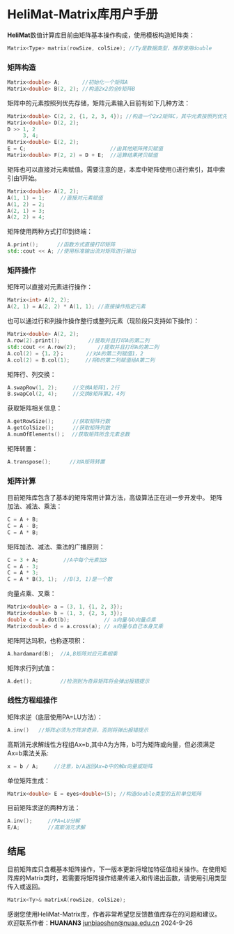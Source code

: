 # HeliMat-Matrix库用户手册

**HeliMat**数值计算库目前由矩阵基本操作构成，使用模板构造矩阵类：
```cpp
Matrix<Type> matrix(rowSize, colSize); //Ty是数据类型，推荐使用double
```
### 矩阵构造
```cpp
Matrix<double> A;       //初始化一个矩阵A
Matrix<double> B(2, 2); //构造2x2的全0矩阵B
```
矩阵中的元素按照列优先存储，矩阵元素输入目前有如下几种方法：
```cpp
Matrix<double> C(2, 2, {1, 2, 3, 4}); //构造一个2x2矩阵C，其中元素按照列优先存储
Matrix<double> D(2, 2);
D >> 1, 2
     3, 4;
Matrix<double> E(2, 2);
E = C;                           //由其他矩阵拷贝赋值
Matrix<double> F(2, 2) = D + E;  //运算结果拷贝赋值
```
矩阵也可以直接对元素赋值。需要注意的是，本库中矩阵使用()进行索引，其中索引由1开始。
```cpp
Matrix<double> A(2, 2);
A(1, 1) = 1;     //直接对元素赋值
A(1, 2) = 2;
A(2, 1) = 3;
A(2, 2) = 4;
```
矩阵使用两种方式打印到终端：
```cpp
A.print();      //函数方式直接打印矩阵
std::cout << A; //使用标准输出流对矩阵进行输出
```
### 矩阵操作
矩阵可以直接对元素进行操作：
```cpp
Matrix<int> A(2, 2);
A(2, 1) = A(2, 2) * A(1, 1); //直接操作指定元素
```
也可以通过行和列操作操作整行或整列元素（现阶段只支持如下操作）：
```cpp
Matrix<double> A(2, 2);
A.row(2).print();         //提取并且打印A的第二列
std::cout << A.row(2);       //提取并且打印A的第二列
A.col(2) = {1，2}；       //对A的第二列赋值1，2
A.col(2) = B.col(1);     //将B的第二列赋值给A第二列
```
矩阵行、列交换：
```cpp
A.swapRow(1, 2);     //交换A矩阵1，2行
B.swapCol(2, 4);     //交换B矩阵第2，4列 
```
获取矩阵相关信息：
```cpp
A.getRowSize();      //获取矩阵行数
A.getColSize();      //获取矩阵列数
A.numOfElements()；  //获取矩阵所含元素总数
```
矩阵转置：
```cpp
A.transpose();      //对A矩阵转置
```
### 矩阵计算
目前矩阵库包含了基本的矩阵常用计算方法，高级算法正在进一步开发中。
矩阵加法、减法、乘法：
```cpp
C = A + B;
C = A - B;
C = A * B;
```
矩阵加法、减法、乘法的广播原则：
```cpp
C = 3 + A;        //A中每个元素加3
C = A - 3;
C = A * 3;
C = A * B(3, 1);  //B(3, 1)是一个数
```
向量点乘、叉乘：
```cpp
Matrix<double> a = (3, 1, {1, 2, 3});
Matrix<double> b = (1, 3, {2, 3, 3});
double c = a.dot(b);           // a向量与b向量点乘
Matrix<double> d = a.cross(a); // a向量与自己本身叉乘
```
矩阵阿达玛积，也称逐项积：
```cpp
A.hardamard(B);  //A,B矩阵对应元素相乘
```
矩阵求行列式值：
```cpp
A.det();         //检测到为奇异矩阵将会弹出报错提示
```
### 线性方程组操作
矩阵求逆（底层使用PA=LU方法）：
```cpp
A.inv()   //矩阵必须为方阵非奇异，否则将弹出报错提示
```
高斯消元求解线性方程组Ax=b,其中A为方阵，b可为矩阵或向量，但必须满足Ax=b乘法关系:
```cpp
x = b / A;     //注意，b/A返回Ax=b中的解x向量或矩阵
```
单位矩阵生成：
```cpp
Matrix<double> E = eyes<double>(5); //构造double类型的五阶单位矩阵
```
目前矩阵求逆的两种方法：
```cpp
A.inv();     //PA=LU分解
E/A;         //高斯消元求解
```
## 结尾
目前矩阵库只含概基本矩阵操作，下一版本更新将增加特征值相关操作。在使用矩阵库的Matrix类时，若需要将矩阵操作结果传递入和传递出函数，请使用引用类型传入或返回。
```cpp
Matrix<Ty>& matrixA(rowSize, colSize);
```
感谢您使用HeliMat-Matrix库，作者非常希望您反馈数值库存在的问题和建议。
欢迎联系作者：**HUANAN3**   junbiaoshen@nuaa.edu.cn
2024-9-26